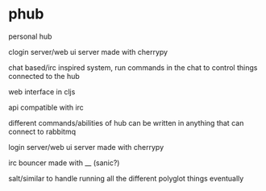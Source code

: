 # phub
personal hub

clogin server/web ui server made with cherrypy

chat based/irc inspired system, run commands in the chat to control things connected to the hub

web interface in cljs

api compatible with irc

different commands/abilities of hub can be written in anything that can connect to rabbitmq

login server/web ui server made with cherrypy

irc bouncer made with __ (sanic?)

salt/similar to handle running all the different polyglot things eventually
